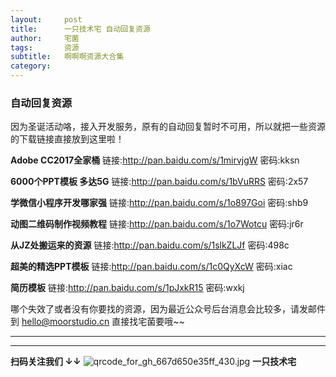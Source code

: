 ```yaml
---
layout:     post
title:      一只技术宅 自动回复资源
author:     宅菌
tags: 		资源
subtitle:  	啊啊啊资源大合集
category:   
---
```

<!-- Start Writing Below in Markdown -->




### 自动回复资源

因为圣诞活动咯，接入开发服务，原有的自动回复暂时不可用，所以就把一些资源的下载链接直接放到这里啦！

**Adobe CC2017全家桶** 链接:http://pan.baidu.com/s/1mirvjgW 密码:kksn

**6000个PPT模板 多达5G** 链接:http://pan.baidu.com/s/1bVuRRS 密码:2x57

**学微信小程序开发哪家强** 链接:http://pan.baidu.com/s/1o897Goi 密码:shb9

**动图二维码制作视频教程** 链接:http://pan.baidu.com/s/1o7Wotcu 密码:jr6r

**从JZ处搬运来的资源** 链接:http://pan.baidu.com/s/1slkZLJf 密码:498c

**超美的精选PPT模板** 链接:http://pan.baidu.com/s/1c0QyXcW 密码:xiac

**简历模板**  链接:http://pan.baidu.com/s/1pJxkR15 密码:wxkj

哪个失效了或者没有你要找的资源，因为最近公众号后台消息会比较多，请发邮件到 hello@moorstudio.cn 直接找宅菌要哦~~



<hr/>



------------

**扫码关注我们 ↓↓**
![qrcode_for_gh_667d650e35ff_430.jpg](https://ooo.0o0.ooo/2016/09/21/57e23b7e19dcd.jpg)
**一只技术宅**


